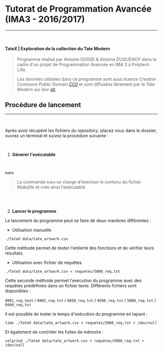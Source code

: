 # Tutorat de Programmation Avancée (IMA3 - 2016/2017)
---
</br>

#### **TateX** | Exploration de la collection du Tate Modern 



> Programme réalisé par Antoine GOSSE & Antoine DUQUENOY dans le cadre d'un projet de Programmation Avancée en IMA 3 à Polytech Lille.
>
> Les données utilisées dans ce programme sont sous licence *Creative Commons Public Domain [CC0](http://creativecommons.org/publicdomain/zero/1.0/)* et sont diffusées librement par le *Tate Modern* sur leur [git](https://github.com/tategallery/collection](https://github.com/tategallery/collection)).



## Procédure de lancement
---

</br>

Après avoir récupéré les fichiers du *repository*, placez vous dans le dossier, ouvrez un terminal et suivez la procédure suivante :

</br>

1. **Générer l'exécutable**

</br>

```
make
```

> La commande `make` se charge d'éxectuer le contenu du fichier *Makefile* et crée ainsi l'exécutable

</br></br>

2. **Lancer le programme**

Le lancement du programme peut se faire de deux manières différentes :

- Utilisation manuelle

```
./TateX data/tate_artwork.csv
```

Cette méthode permet de tester l'entierté des fonctions et de vérifier leurs résultats.

- Utilisation avec fichier de requêtes

```
./TateX data/tate_artwork.csv < requetes/5000_req.txt 
```

Cette seconde méthode permet l'exécution du programme avec des requêtes prédéfinies dans un fichier texte. Différents fichiers sont disponibles :

`0001_req.text` / `0005_req.txt` / `0050_req.txt` / `0500_req.txt` / `5000_req.txt` / `9999_req.txt`

Il est possible de tester le temps d'exécution du programme en tapant :

```
time ./TateX data/tate_artwork.csv < requetes/5000_req.txt > /dev/null
```
Et également de contrôler les fuites de mémoire :

```
valgrind ./TateX data/tate_artwork.csv < requetes/5000_req.txt > /dev/null
```
